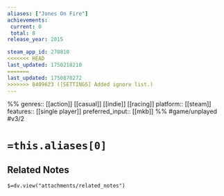 ```yaml
---
aliases: ["Jones On Fire"]
achievements:
 current: 0
 total: 8
release_year: 2015

steam_app_id: 270810
<<<<<<< HEAD
last_updated: 1750218210
=======
last_updated: 1750870272
>>>>>>> 8409623 ([SETTINGS] Added ignore list.)
---
```

%%
genres:: [[action]] [[casual]] [[indie]] [[racing]]
platform:: [[steam]]
features:: [[single player]]
preferred_input:: [[mkb]]
%%
#game/unplayed
#v3/2

# `=this.aliases[0]`
## Related Notes
`$=dv.view("attachments/related_notes")`